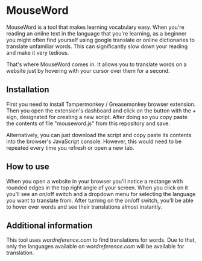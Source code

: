 # MouseWord

MouseWord is a tool that makes learning vocabulary easy. When you're reading an
online text in the language that you're learning, as a beginner you might often
find yourself using google translate or online dictionaries to translate unfamiliar
words. This can significantly slow down your reading and make it very tedious.

That's where MouseWord comes in. It allows you to translate words on a
website just by hovering with your cursor over them for a second.

## Installation

First you need to install Tampermonkey / Greasemonkey browser extension. Then you
open the extension's dashboard and click on the button with the + sign, designated for
creating a new script. After doing so you copy paste the contents of file "mouseword.js"
from this repository and save.

Alternatively, you can just download the script and copy paste its contents into the
browser's JavaScript console. However, this would need to be repeated every time you refresh
or open a new tab.

## How to use

When you open a website in your browser you'll notice a rectange with rounded edges in
the top right angle of your screen. When you click on it you'll see an on/off switch and
a dropdown menu for selecting the language you want to translate from. After turning on
the on/off switch, you'll be able to hover over words and see their translations almost
instantly.

## Additional information

This tool uses *wordreference.com* to find translations for words. Due to that, only the
languages available on *wordreference.com* will be available for translation.
